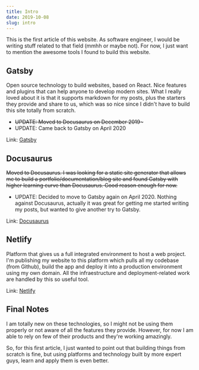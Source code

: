 ```yaml
---
title: Intro
date: 2019-10-08
slug: intro
---
```


This is the first article of this website. As software engineer, I would be writing stuff related to that field (mmhh or maybe not). For now, I just want to mention the awesome tools I found to build this website.

## Gatsby

Open source technology to build websites, based on React. Nice features and plugins that can help anyone to develop modern sites. What I really loved about it is that it supports markdown for my posts, plus the starters they provide and share to us, which was so nice since I didn't have to build this site totally from scratch.

- ~~UPDATE: Moved to Docusaurus on December 2019~~~
- UPDATE: Came back to Gatsby on April 2020

Link: [Gatsby](https://www.gatsbyjs.org/)

## Docusaurus

~~Moved to Docusaurus. I was looking for a static site generator that allows me to build a portfolio/documentation/blog site and found Gatsby with higher learning curve than Docusaurus. Good reason enough for now.~~

- UPDATE: Decided to move to Gatsby again on April 2020. Nothing against Docusaurus, actually it was great for getting me started writing my posts, but wanted to give another try to Gatsby.

Link: [Docusaurus](https://docusaurus.io/)

## Netlify

Platform that gives us a full integrated environment to host a web project. I'm publishing my website to this platform which pulls all my codebase (from Github), build the app and deploy it into a production environment using my own domain. All the infraestructure and deployment-related work are handled by this so useful tool.

Link: [Netlify](https://www.netlify.com/)

## Final Notes

I am totally new on these technologies, so I might not be using them properly or not aware of all the features they provide. However, for now I am able to rely on few of their products and they're working amazingly.

So, for this first article, I just wanted to point out that building things from scratch is fine, but using platforms and technology built by more expert guys, learn and apply them is even better.
